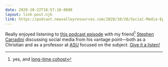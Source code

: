 ```yaml
---
date: 2020-10-22T18:57:18-0600
layout: link-post.njk
link: https://podcast.newvalleyresources.com/2020/10/20/Social-Media-Episode-3.html
---
```


Really enjoyed listening to [this podcast episode][link] with my friend[^cohost] [Stephen Carradini][sc] discussing social media from his vantage point—both as a Christian and as a professor at [ASU] focused on the subject. [Give it a listen!][link]

[link]: {{link}}
[sc]: https://stephencarradini.com
[ASU]: https://www.asu.edu

[^cohost]: yes, and [long-time cohost][ws]

[ws]: https://winningslowly.org
